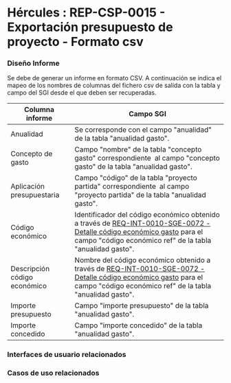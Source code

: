 # Hércules : REP\-CSP\-0015 \- Exportación presupuesto de proyecto \- Formato csv







### Diseño Informe

Se debe de generar un informe en formato CSV. A continuación se indica el mapeo de los nombres de columnas del fichero csv de salida con la tabla y campo del SGI desde el que deben ser recuperadas. 

  




| Columna informe | Campo SGI |
| --- | --- |
| Anualidad | Se corresponde con el campo "anualidad" de la tabla "anualidad gasto". |
| Concepto de gasto | Campo "nombre" de la tabla "concepto gasto" correspondiente  al campo "concepto gasto" de la tabla "anualidad gasto". |
| Aplicación presupuestaria | Campo "código" de la tabla "proyecto partida" correspondiente  al campo "proyecto partida" de la tabla "anualidad gasto". |
| Código económico | Identificador del código económico obtenido a través de [REQ\-INT\-0010\-SGE\-0072 \- Detalle código económico gasto](/hercules/sgi-sistema-de-gestion-de-investigacion/requisitos-y-analisis-funcional/analisis-funcional-sgi-hercules/gen-aspectos-generales/int-requisitos-de-integracion/req-int-0010-sge-integracion-con-sistema-de-gestion-economica/req-int-0010-sge-0072-detalle-codigo-economico-gasto.md "/hercules/sgi-sistema-de-gestion-de-investigacion/requisitos-y-analisis-funcional/analisis-funcional-sgi-hercules/gen-aspectos-generales/int-requisitos-de-integracion/req-int-0010-sge-integracion-con-sistema-de-gestion-economica/req-int-0010-sge-0072-detalle-codigo-economico-gasto.md") para el campo "código económico ref" de la tabla "anualidad gasto". |
| Descripción código económico | Nombre del código económico obtenido a través de [REQ\-INT\-0010\-SGE\-0072 \- Detalle código económico gasto](/hercules/sgi-sistema-de-gestion-de-investigacion/requisitos-y-analisis-funcional/analisis-funcional-sgi-hercules/gen-aspectos-generales/int-requisitos-de-integracion/req-int-0010-sge-integracion-con-sistema-de-gestion-economica/req-int-0010-sge-0072-detalle-codigo-economico-gasto.md "/hercules/sgi-sistema-de-gestion-de-investigacion/requisitos-y-analisis-funcional/analisis-funcional-sgi-hercules/gen-aspectos-generales/int-requisitos-de-integracion/req-int-0010-sge-integracion-con-sistema-de-gestion-economica/req-int-0010-sge-0072-detalle-codigo-economico-gasto.md") para el campo "código económico ref" de la tabla "anualidad gasto". |
| Importe presupuesto | Campo "importe presupuesto" de la tabla "anualidad gasto". |
| Importe concedido | Campo "importe concedido" de la tabla "anualidad gasto". |

  
  


  








### Interfaces de usuario relacionados







### Casos de uso relacionados



  














